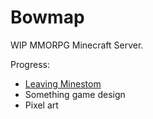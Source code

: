 # Bowmap

WIP MMORPG Minecraft Server.

Progress:
- [Leaving Minestom](leaving-minestom.md)
- Something game design
- Pixel art
